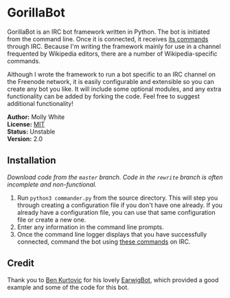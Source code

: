 # GorillaBot
GorillaBot is an IRC bot framework written in Python. The bot is initiated from the command line. Once it is connected, it receives [its commands](https://github.com/mollywhite/GorillaBot/blob/master/docs/commands.md) through IRC. Because I'm writing the framework mainly for use in a channel frequented by Wikipedia editors, there are a number of Wikipedia-specific commands.

Although I wrote the framework to run a bot specific to an IRC channel on the Freenode network, it is easily configurable and extensible so you can create any bot you like. It will include some optional modules, and any extra functionality can be added by forking the code. Feel free to suggest additional functionality!

__Author:__ Molly White<br />
__License:__ [MIT](http://opensource.org/licenses/MIT)<br/>
__Status:__ Unstable<br />
__Version:__ 2.0

## Installation
_Download code from the `master` branch. Code in the `rewrite` branch is often incomplete and non-functional._

1. Run `python3 commander.py` from the source directory. This will step you through creating a configuration file if you don't have one already. If you already have a configuration file, you can use that same configuration file or create a new one.
2. Enter any information in the command line prompts.
3. Once the command line logger displays that you have successfully connected, command the bot using [these commands](https://github.com/mollywhite/GorillaBot/blob/master/docs/commands.md) on IRC.


## Credit
Thank you to [Ben Kurtovic](https://github.com/earwig) for his lovely [EarwigBot](https://github.com/earwig/earwigbot), which provided a good example and some of the code for this bot.
